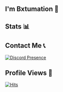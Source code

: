 ## I'm Bxtumation 👋

## Stats 📊


## Contact Me 📞
[![Discord Presence](https://lanyard.cnrad.dev/api/786175409938497576)](https://discord.com/users/786175409938497576)

## Profile Views 👀
[![Hits](https://hits.sh/github.com/Bxtumation.svg?style=flat-square&label=Profile%20Views&color=ff0000&labelColor=443e3e)](https://hits.sh/github.com/Bxtumation/)
